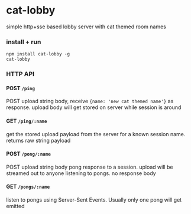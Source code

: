 # cat-lobby

simple http+sse based lobby server with cat themed room names

### install + run

```
npm install cat-lobby -g
cat-lobby
```

### HTTP API

#### POST `/ping`

POST upload string body, receive `{name: 'new cat themed name'}` as response. upload body will get stored on server while session is around

#### GET `/ping/:name`

get the stored upload payload from the server for a known session name. returns raw string payload

#### POST `/pong/:name`

POST upload string body pong response to a session. upload will be streamed out to anyone listening to pongs. no response body

#### GET `/pongs/:name`

listen to pongs using Server-Sent Events. Usually only one pong will get emitted
